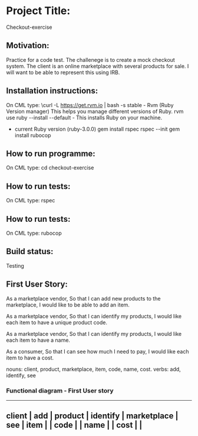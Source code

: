 # Project Title: 
Checkout-exercise

## Motivation:
Practice for a code test. The challenege is to create a mock checkout system. The client is an online marketplace with several products for sale. I will want to be able to represent this using IRB. 

## Installation instructions:
On CML type: 
\curl -L https://get.rvm.io | bash -s stable - Rvm (Ruby Version manager) This helps you manage different versions of Ruby.
rvm use ruby --install --default - This installs Ruby on your machine.
- current Ruby version (ruby-3.0.0)
gem install rspec
rspec --init
gem install rubocop

## How to run programme:
On CML type: 
cd checkout-exercise

## How to run tests:
On CML type: 
rspec

## How to run tests:
On CML type: 
rubocop

## Build status:
Testing

## First User Story:
As a marketplace vendor,
So that I can add new products to the marketplace,
I would like to be able to add an item.

As a marketplace vendor,
So that I can identify my products,
I would like each item to have a unique product code.

As a marketplace vendor,
So that I can identify my products,
I would like each item to have a name.

As a consumer,
So that I can see how much I need to pay,
I would like each item to have a cost.

nouns: client, product, marketplace, item, code, name, cost.
verbs: add, identify, see

### Functional diagram - First User story
___________________________________
client           | add             |
product          | identify        |
marketplace      | see             |
item             |                 |
code             |                 |
name             |                 |
cost             |                 |
------------------------------------ 
